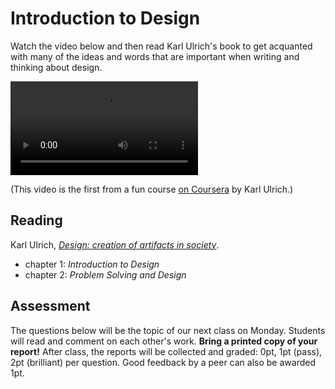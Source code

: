 # Introduction to Design

Watch the video below and then read Karl Ulrich's book to get acquanted with many of the ideas and words that are important when writing and thinking about design.

![videoplayer](http://d396qusza40orc.cloudfront.net/design/recoded_videos%2F1a.%20What%20is%20Design-sep2012%20%5B3e88bfde%5D%20.mp4)

(This video is the first from a fun course [on Coursera](https://www.coursera.org/course/design) by Karl Ulrich.)

## Reading

Karl Ulrich, [*Design: creation of artifacts in society*](http://opim.wharton.upenn.edu/~ulrich/designbook.html).

* chapter 1: *Introduction to Design*
* chapter 2: *Problem Solving and Design*

## Assessment

The questions below will be the topic of our next class on Monday. Students will read and comment on each other's work. **Bring a printed copy of your report!** After class, the reports will be collected and graded: 0pt, 1pt (pass), 2pt (brilliant) per question. Good feedback by a peer can also be awarded 1pt.
